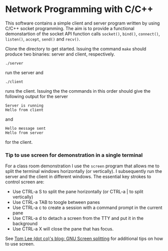 # Network Programming with C/C++

This software contains a simple client and server program written by using C/C++ socket programming. The aim is to provide a functional demonstartion of the socket API function calls `socket()`, `bind()`, `connect()`, `listen()`, `accept`, `send()` and `recv()`.

Clone the directory to get started. Issuing the command `make` should produce two binaries: server and client, respectively. 

```
./server
```

run the server and

```
./client
```

runs the client. Issuing the the commands in this order should give the following output for the server

```
Server is running
Hello from client
```

and 

```
Hello message sent
Hello from server
```
for the client.

### Tip to use screen for demonstration in a single terminal
For a class room demonstration I use the `screen` program that allows me to split the terminal windows horizontally (or vertically). 
I subsequently run the server and the client in different windows. The essential key strokes to control screen are:

- Use CTRL-a S to split the pane horizontally (or CTRL-a | to split vertically)
- Use CTRL-a TAB to toogle between panes
- Use CTRL-a c to create a session with a command prompt in the current pane
- Use CTRL-a d to detach a screen from the TTY and put it in the background
- Use CTRL-a X will close the pane that has focus.


See [Tom Lee (dot co)'s blog: GNU Screen splitting](https://tomlee.co/2011/10/gnu-screen-splitting/) for additional tips on how to use screen.


[comment]: <> (## Repository structure and makefile)

[//]: (https://hiltmon.com/blog/2013/07/03/a-simple-c-plus-plus-project-structure/)

[//]: (http://www.cs.colby.edu/maxwell/courses/tutorials/maketutor/)
